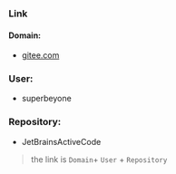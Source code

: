 ### Link
#### Domain: 
- [gitee.com](https://gitee.com/)

### User: 
 - superbeyone
### Repository: 
 - JetBrainsActiveCode

> the link is `Domain`+ `User` + `Repository`
